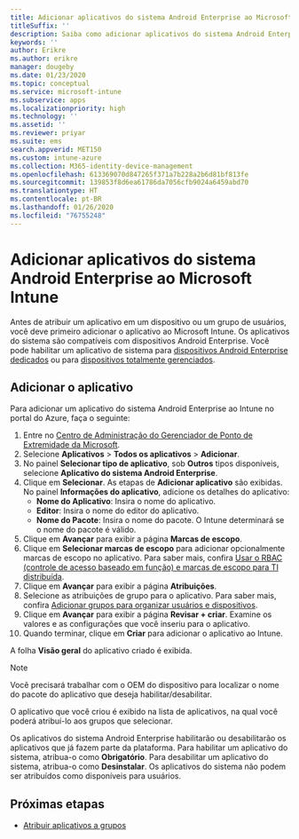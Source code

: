 ```yaml
---
title: Adicionar aplicativos do sistema Android Enterprise ao Microsoft Intune
titleSuffix: ''
description: Saiba como adicionar aplicativos do sistema Android Enterprise ao Microsoft Intune.
keywords: ''
author: Erikre
ms.author: erikre
manager: dougeby
ms.date: 01/23/2020
ms.topic: conceptual
ms.service: microsoft-intune
ms.subservice: apps
ms.localizationpriority: high
ms.technology: ''
ms.assetid: ''
ms.reviewer: priyar
ms.suite: ems
search.appverid: MET150
ms.custom: intune-azure
ms.collection: M365-identity-device-management
ms.openlocfilehash: 613369070d847265f371a7b228a2b6d81bf813fe
ms.sourcegitcommit: 139853f8d6ea61786da7056cfb9024a6459abd70
ms.translationtype: HT
ms.contentlocale: pt-BR
ms.lasthandoff: 01/26/2020
ms.locfileid: "76755248"
---
```

# <a name="add-android-enterprise-system-apps-to-microsoft-intune"></a>Adicionar aplicativos do sistema Android Enterprise ao Microsoft Intune

Antes de atribuir um aplicativo em um dispositivo ou um grupo de usuários, você deve primeiro adicionar o aplicativo ao Microsoft Intune. Os aplicativos do sistema são compatíveis com dispositivos Android Enterprise. Você pode habilitar um aplicativo de sistema para [dispositivos Android Enterprise dedicados](../enrollment/android-kiosk-enroll.md) ou para [dispositivos totalmente gerenciados](../enrollment/android-fully-managed-enroll.md).

## <a name="add-the-app"></a>Adicionar o aplicativo

Para adicionar um aplicativo do sistema Android Enterprise ao Intune no portal do Azure, faça o seguinte:

1. Entre no [Centro de Administração do Gerenciador de Ponto de Extremidade da Microsoft](https://go.microsoft.com/fwlink/?linkid=2109431).
2. Selecione **Aplicativos** > **Todos os aplicativos** > **Adicionar**.
3. No painel **Selecionar tipo de aplicativo**, sob **Outros** tipos disponíveis, selecione **Aplicativo do sistema Android Enterprise**.
4. Clique em **Selecionar**. As etapas de **Adicionar aplicativo** são exibidas.
No painel **Informações do aplicativo**, adicione os detalhes do aplicativo:
    - **Nome do Aplicativo**: Insira o nome do aplicativo.
    - **Editor**: Insira o nome do editor do aplicativo.  
    - **Nome do Pacote**: Insira o nome do pacote. O Intune determinará se o nome do pacote é válido.
5. Clique em **Avançar** para exibir a página **Marcas de escopo**.
8. Clique em **Selecionar marcas de escopo** para adicionar opcionalmente marcas de escopo no aplicativo. Para saber mais, confira [Usar o RBAC (controle de acesso baseado em função) e marcas de escopo para TI distribuída](~/fundamentals/scope-tags.md).
9. Clique em **Avançar** para exibir a página **Atribuições**.
10. Selecione as atribuições de grupo para o aplicativo. Para saber mais, confira [Adicionar grupos para organizar usuários e dispositivos](~/fundamentals/groups-add.md). 
11. Clique em **Avançar** para exibir a página **Revisar + criar**. Examine os valores e as configurações que você inseriu para o aplicativo.
12. Quando terminar, clique em **Criar** para adicionar o aplicativo ao Intune.

A folha **Visão geral** do aplicativo criado é exibida.

> [!NOTE]
> Você precisará trabalhar com o OEM do dispositivo para localizar o nome do pacote do aplicativo que deseja habilitar/desabilitar.

O aplicativo que você criou é exibido na lista de aplicativos, na qual você poderá atribuí-lo aos grupos que selecionar. 

Os aplicativos do sistema Android Enterprise habilitarão ou desabilitarão os aplicativos que já fazem parte da plataforma. Para habilitar um aplicativo do sistema, atribua-o como **Obrigatório**. Para desabilitar um aplicativo do sistema, atribua-o como **Desinstalar**. Os aplicativos do sistema não podem ser atribuídos como disponíveis para usuários.


## <a name="next-steps"></a>Próximas etapas

- [Atribuir aplicativos a grupos](apps-deploy.md)
